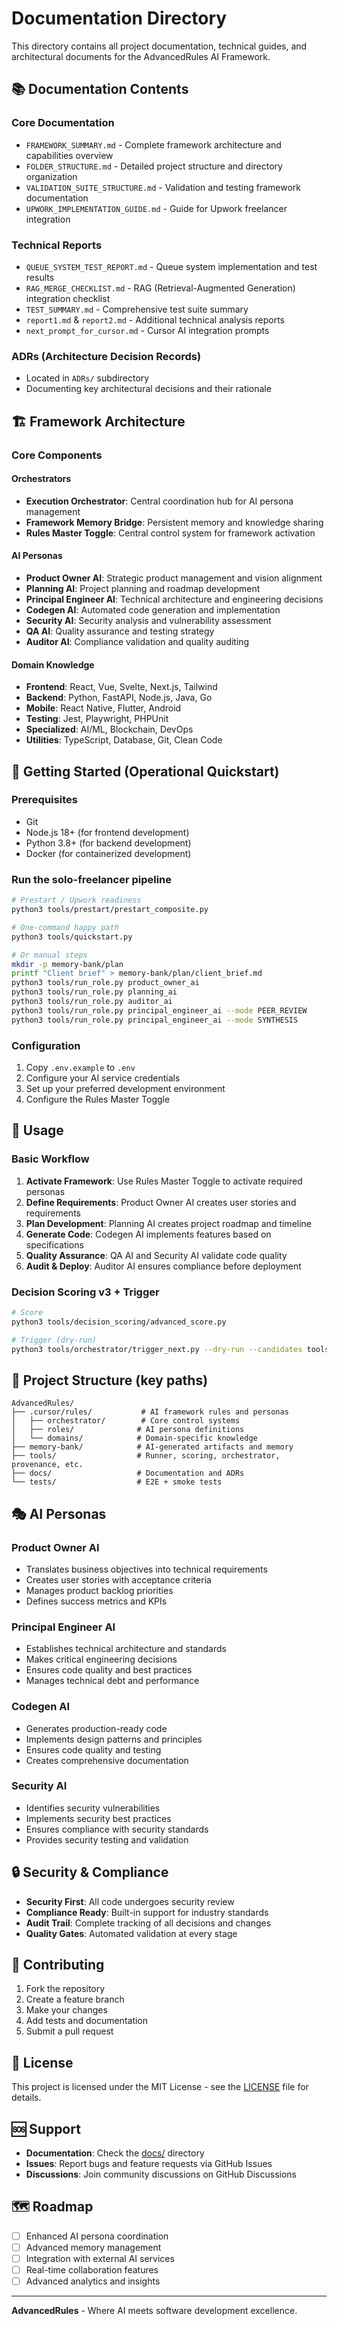 # Documentation Directory

This directory contains all project documentation, technical guides, and architectural documents for the AdvancedRules AI Framework.

## 📚 Documentation Contents

### Core Documentation
- `FRAMEWORK_SUMMARY.md` - Complete framework architecture and capabilities overview
- `FOLDER_STRUCTURE.md` - Detailed project structure and directory organization
- `VALIDATION_SUITE_STRUCTURE.md` - Validation and testing framework documentation
- `UPWORK_IMPLEMENTATION_GUIDE.md` - Guide for Upwork freelancer integration

### Technical Reports
- `QUEUE_SYSTEM_TEST_REPORT.md` - Queue system implementation and test results
- `RAG_MERGE_CHECKLIST.md` - RAG (Retrieval-Augmented Generation) integration checklist
- `TEST_SUMMARY.md` - Comprehensive test suite summary
- `report1.md` & `report2.md` - Additional technical analysis reports
- `next_prompt_for_cursor.md` - Cursor AI integration prompts

### ADRs (Architecture Decision Records)
- Located in `ADRs/` subdirectory
- Documenting key architectural decisions and their rationale

## 🏗️ Framework Architecture

### Core Components

#### Orchestrators
- **Execution Orchestrator**: Central coordination hub for AI persona management
- **Framework Memory Bridge**: Persistent memory and knowledge sharing
- **Rules Master Toggle**: Central control system for framework activation

#### AI Personas
- **Product Owner AI**: Strategic product management and vision alignment
- **Planning AI**: Project planning and roadmap development
- **Principal Engineer AI**: Technical architecture and engineering decisions
- **Codegen AI**: Automated code generation and implementation
- **Security AI**: Security analysis and vulnerability assessment
- **QA AI**: Quality assurance and testing strategy
- **Auditor AI**: Compliance validation and quality auditing

#### Domain Knowledge
- **Frontend**: React, Vue, Svelte, Next.js, Tailwind
- **Backend**: Python, FastAPI, Node.js, Java, Go
- **Mobile**: React Native, Flutter, Android
- **Testing**: Jest, Playwright, PHPUnit
- **Specialized**: AI/ML, Blockchain, DevOps
- **Utilities**: TypeScript, Database, Git, Clean Code

## 🚀 Getting Started (Operational Quickstart)

### Prerequisites
- Git
- Node.js 18+ (for frontend development)
- Python 3.8+ (for backend development)
- Docker (for containerized development)

### Run the solo-freelancer pipeline
```bash
# Prestart / Upwork readiness
python3 tools/prestart/prestart_composite.py

# One-command happy path
python3 tools/quickstart.py

# Or manual steps
mkdir -p memory-bank/plan
printf "Client brief" > memory-bank/plan/client_brief.md
python3 tools/run_role.py product_owner_ai
python3 tools/run_role.py planning_ai
python3 tools/run_role.py auditor_ai
python3 tools/run_role.py principal_engineer_ai --mode PEER_REVIEW
python3 tools/run_role.py principal_engineer_ai --mode SYNTHESIS
```

### Configuration
1. Copy `.env.example` to `.env`
2. Configure your AI service credentials
3. Set up your preferred development environment
4. Configure the Rules Master Toggle

## 🔧 Usage

### Basic Workflow
1. **Activate Framework**: Use Rules Master Toggle to activate required personas
2. **Define Requirements**: Product Owner AI creates user stories and requirements
3. **Plan Development**: Planning AI creates project roadmap and timeline
4. **Generate Code**: Codegen AI implements features based on specifications
5. **Quality Assurance**: QA AI and Security AI validate code quality
6. **Audit & Deploy**: Auditor AI ensures compliance before deployment

### Decision Scoring v3 + Trigger
```bash
# Score
python3 tools/decision_scoring/advanced_score.py

# Trigger (dry-run)
python3 tools/orchestrator/trigger_next.py --dry-run --candidates tools/decision_scoring/examples/trigger_candidates.json
```

## 📁 Project Structure (key paths)

```
AdvancedRules/
├── .cursor/rules/           # AI framework rules and personas
│   ├── orchestrator/        # Core control systems
│   ├── roles/              # AI persona definitions
│   └── domains/            # Domain-specific knowledge
├── memory-bank/            # AI-generated artifacts and memory
├── tools/                  # Runner, scoring, orchestrator, provenance, etc.
├── docs/                   # Documentation and ADRs
└── tests/                  # E2E + smoke tests
```

## 🎭 AI Personas

### Product Owner AI
- Translates business objectives into technical requirements
- Creates user stories with acceptance criteria
- Manages product backlog priorities
- Defines success metrics and KPIs

### Principal Engineer AI
- Establishes technical architecture and standards
- Makes critical engineering decisions
- Ensures code quality and best practices
- Manages technical debt and performance

### Codegen AI
- Generates production-ready code
- Implements design patterns and principles
- Ensures code quality and testing
- Creates comprehensive documentation

### Security AI
- Identifies security vulnerabilities
- Implements security best practices
- Ensures compliance with security standards
- Provides security testing and validation

## 🔒 Security & Compliance

- **Security First**: All code undergoes security review
- **Compliance Ready**: Built-in support for industry standards
- **Audit Trail**: Complete tracking of all decisions and changes
- **Quality Gates**: Automated validation at every stage

## 🤝 Contributing

1. Fork the repository
2. Create a feature branch
3. Make your changes
4. Add tests and documentation
5. Submit a pull request

## 📄 License

This project is licensed under the MIT License - see the [LICENSE](LICENSE) file for details.

## 🆘 Support

- **Documentation**: Check the [docs/](docs/) directory
- **Issues**: Report bugs and feature requests via GitHub Issues
- **Discussions**: Join community discussions on GitHub Discussions

## 🗺️ Roadmap

- [ ] Enhanced AI persona coordination
- [ ] Advanced memory management
- [ ] Integration with external AI services
- [ ] Real-time collaboration features
- [ ] Advanced analytics and insights

---

**AdvancedRules** - Where AI meets software development excellence.
